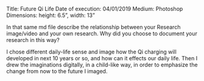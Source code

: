 Title: Future Qi Life
Date of execution: 04/01/2019
Medium: Photoshop
Dimensions: height: 6.5”, width: 13”

 In that same md file describe the relationship between your Research image/video and your own research. Why did you choose to document your research in this way?

 I chose different daily-life sense and image how the Qi charging will developed in next 10 years or so, and how can it effects our daily life. Then I drew the imaginations digitally, in a child-like way, in order to emphasize the change from now to the future I imaged.
